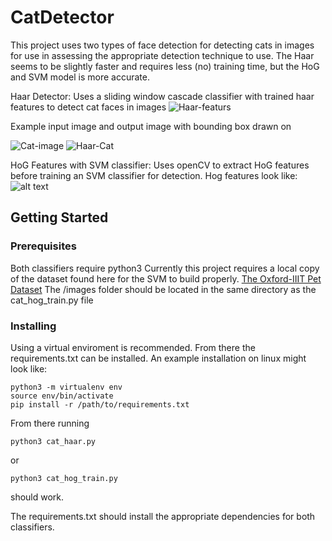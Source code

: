 # CatDetector
This project uses two types of face detection for detecting cats in images for use in assessing the appropriate detection technique to use. The Haar seems to be slightly faster and requires less (no) training time, but the HoG and SVM model is more accurate.  

Haar Detector:
Uses a sliding window cascade classifier with trained haar features to detect cat faces in images
![Haar-featurs](https://docs.opencv.org/2.4/_images/haarfeatures.png)

Example input image and output image with bounding box drawn on

![Cat-image](https://i.imgur.com/5hKOYSD.png)
![Haar-Cat](https://i.imgur.com/vSToD1s.png)

HoG Features with SVM classifier:
Uses openCV to extract HoG features before training an SVM classifier for detection.
Hog features look like:
![alt text](https://i.imgur.com/2cqHcoc.png)

## Getting Started
### Prerequisites
Both classifiers require python3
Currently this project requires a local copy of the dataset found here for the SVM to build properly. [The Oxford-IIIT Pet Dataset](http://www.robots.ox.ac.uk/~vgg/data/pets/) The /images folder should be located in the same directory as the cat_hog_train.py file

### Installing
Using a virtual enviroment is recommended. From there the requirements.txt can be installed. An example installation on linux might look like:

```
python3 -m virtualenv env
source env/bin/activate
pip install -r /path/to/requirements.txt
```

From there running
```
python3 cat_haar.py
```
or
```
python3 cat_hog_train.py
```
should work.

The requirements.txt should install the appropriate dependencies for both classifiers. 
